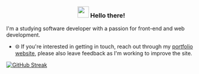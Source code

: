 <h3 align="center"><img src = "https://raw.githubusercontent.com/MartinHeinz/MartinHeinz/master/wave.gif" width = 30px> Hello there!</h3>

I'm a studying software developer with a passion for front-end and web development. 

- 🌐 If you're interested in getting in touch, reach out through my [portfolio website](https://patadamrich.com), please also leave feedback as I'm working to improve the site. 

[![GitHub Streak](https://github-readme-streak-stats.herokuapp.com?user=patadam&theme=dark&hide_border=true)](https://git.io/streak-stats)

